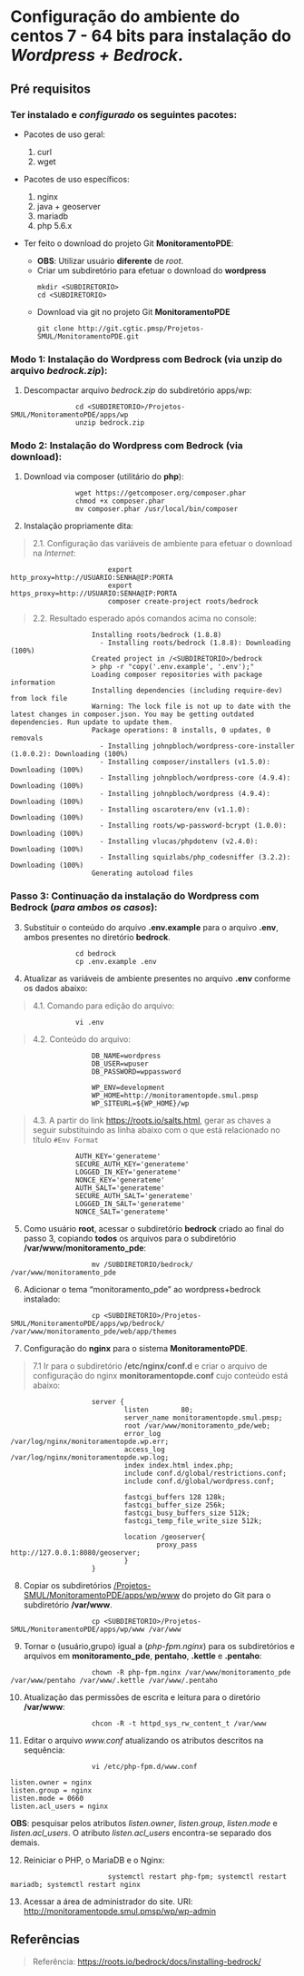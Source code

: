 # Configuração do ambiente do centos 7 - 64 bits para instalação do *Wordpress + Bedrock*.

## Pré requisitos
### Ter instalado e *configurado* os seguintes pacotes:
* Pacotes de uso geral:
	1. curl
	1. wget
* Pacotes de uso específicos:
	1. nginx
	1. java + geoserver
	1. mariadb
	1. php 5.6.x

* Ter feito o download do projeto Git **MonitoramentoPDE**:
	* **OBS**: Utilizar usuário **diferente** de _root_. 
	* Criar um subdiretório para efetuar o download do **wordpress**
		```
		mkdir <SUBDIRETORIO>
		cd <SUBDIRETORIO>
		```
	* Download via git no projeto Git **MonitoramentoPDE**
		```
		git clone http://git.cgtic.pmsp/Projetos-SMUL/MonitoramentoPDE.git
		```

### Modo 1: Instalação do Wordpress com Bedrock (via unzip do arquivo *bedrock.zip*):
1. Descompactar arquivo _bedrock.zip_ do subdiretório apps/wp:
```
				cd <SUBDIRETORIO>/Projetos-SMUL/MonitoramentoPDE/apps/wp
				unzip bedrock.zip
```

### Modo 2: Instalação do Wordpress com Bedrock (via download):
1. Download via composer (utilitário do __php__):
```
				wget https://getcomposer.org/composer.phar
				chmod +x composer.phar
				mv composer.phar /usr/local/bin/composer
```

2. Instalação propriamente dita:
>2.1. Configuração das variáveis de ambiente para efetuar o download na _Internet_:
```
						export http_proxy=http://USUARIO:SENHA@IP:PORTA
						export https_proxy=http://USUARIO:SENHA@IP:PORTA
						composer create-project roots/bedrock
```

>2.2. Resultado esperado após comandos acima no console:

```
					Installing roots/bedrock (1.8.8)
					  - Installing roots/bedrock (1.8.8): Downloading (100%)
					Created project in /<SUBDIRETORIO>/bedrock
					> php -r "copy('.env.example', '.env');"
					Loading composer repositories with package information
					Installing dependencies (including require-dev) from lock file
					Warning: The lock file is not up to date with the latest changes in composer.json. You may be getting outdated dependencies. Run update to update them.
					Package operations: 8 installs, 0 updates, 0 removals
					  - Installing johnpbloch/wordpress-core-installer (1.0.0.2): Downloading (100%)
					  - Installing composer/installers (v1.5.0): Downloading (100%)
					  - Installing johnpbloch/wordpress-core (4.9.4): Downloading (100%)
					  - Installing johnpbloch/wordpress (4.9.4): Downloading (100%)
					  - Installing oscarotero/env (v1.1.0): Downloading (100%)
					  - Installing roots/wp-password-bcrypt (1.0.0): Downloading (100%)
					  - Installing vlucas/phpdotenv (v2.4.0): Downloading (100%)
					  - Installing squizlabs/php_codesniffer (3.2.2): Downloading (100%)
					Generating autoload files 
```

### Passo 3: Continuação da instalação do Wordpress com Bedrock (*para ambos os casos*):
3. Substituir o conteúdo do arquivo **.env.example**  para o arquivo **.env**, ambos presentes no diretório **bedrock**.
```
				cd bedrock
				cp .env.example .env
```
4. Atualizar as variáveis de ambiente presentes no arquivo **.env** conforme os dados abaixo:
>4.1. Comando para edição do arquivo:
```
				vi .env
```
>4.2. Conteúdo do arquivo:
```
					DB_NAME=wordpress
					DB_USER=wpuser
					DB_PASSWORD=wppassword

					WP_ENV=development
					WP_HOME=http://monitoramentopde.smul.pmsp
					WP_SITEURL=${WP_HOME}/wp
```
>4.3. A partir do link <https://roots.io/salts.html>, gerar as chaves a seguir 
substituindo as linha abaixo com o que está relacionado no título `#Env Format`
```
				AUTH_KEY='generateme'
				SECURE_AUTH_KEY='generateme'
				LOGGED_IN_KEY='generateme'
				NONCE_KEY='generateme'
				AUTH_SALT='generateme'
				SECURE_AUTH_SALT='generateme'
				LOGGED_IN_SALT='generateme'
				NONCE_SALT='generateme'
```

5. Como usuário **root**, acessar o subdiretório **bedrock** criado ao final do passo 3, copiando **todos** os arquivos para o subdiretório **/var/www/monitoramento_pde**:
```
					mv /SUBDIRETORIO/bedrock/ /var/www/monitoramento_pde
```
6. Adicionar o tema “monitoramento_pde” ao wordpress+bedrock instalado:
```
					cp <SUBDIRETORIO>/Projetos-SMUL/MonitoramentoPDE/apps/wp/bedrock/ /var/www/monitoramento_pde/web/app/themes
```
7. Configuração do __nginx__ para o sistema **MonitoramentoPDE**.
>7.1 Ir para o subdiretório __/etc/nginx/conf.d__ e criar o arquivo de configuração do nginx **monitoramentopde.conf** cujo conteúdo está abaixo:
```
					server {
							listen        80;
							server_name monitoramentopde.smul.pmsp;
							root /var/www/monitoramento_pde/web;
							error_log /var/log/nginx/monitoramentopde.wp.err;
							access_log /var/log/nginx/monitoramentopde.wp.log;
							index index.html index.php;
							include conf.d/global/restrictions.conf;
							include conf.d/global/wordpress.conf;

							fastcgi_buffers 128 128k;
							fastcgi_buffer_size 256k;
							fastcgi_busy_buffers_size 512k;
							fastcgi_temp_file_write_size 512k;

							location /geoserver{
									proxy_pass http://127.0.0.1:8080/geoserver;
							}
					}
```

8. Copiar os subdiretórios [<SUBDIRETORIO>/Projetos-SMUL/MonitoramentoPDE/apps/wp/www](../www) do projeto do Git para o subdiretório __/var/www__.
```
					cp <SUBDIRETORIO>/Projetos-SMUL/MonitoramentoPDE/apps/wp/www /var/www
```

9. Tornar o (usuário,grupo) igual a (_php-fpm.nginx_) para os subdiretórios e arquivos em **monitoramento_pde**, **pentaho**, **.kettle** e **.pentaho**:
```
					chown -R php-fpm.nginx /var/www/monitoramento_pde /var/www/pentaho /var/www/.kettle /var/www/.pentaho
```

10. Atualização das permissões de escrita e leitura para o diretório __/var/www__:
```
					chcon -R -t httpd_sys_rw_content_t /var/www
```

11. Editar o arquivo _www.conf_ atualizando os atributos descritos na sequência:
```
					vi /etc/php-fpm.d/www.conf
```
```
listen.owner = nginx
listen.group = nginx
listen.mode = 0660
listen.acl_users = nginx
```

**OBS**: pesquisar pelos atributos _listen.owner_, _listen.group_, _listen.mode_ e _listen.acl_users_. O atributo _listen.acl_users_ encontra-se separado dos demais.

12. Reiniciar o PHP, o MariaDB e o Nginx:
```
						systemctl restart php-fpm; systemctl restart mariadb; systemctl restart nginx
```

13. Acessar a área de administrador do site. URI: <http://monitoramentopde.smul.pmsp/wp/wp-admin>

## Referências 
>Referência: https://roots.io/bedrock/docs/installing-bedrock/

